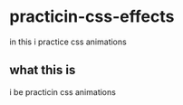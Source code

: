 # practicin-css-effects
in this i practice css animations

## what this is
i be practicin css animations
